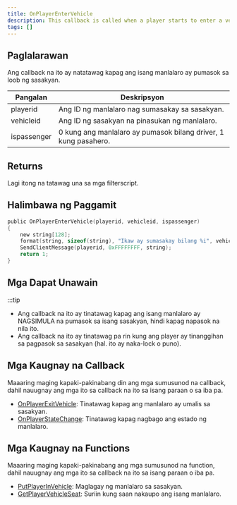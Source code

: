 ```yaml
---
title: OnPlayerEnterVehicle
description: This callback is called when a player starts to enter a vehicle, meaning the player is not in vehicle yet at the time this callback is called.
tags: []
---
```


<VersionWarn name='callback' version='SA-MP 0.3.7' />

## Paglalarawan

Ang callback na ito ay natatawag kapag ang isang manlalaro ay pumasok sa loob ng sasakyan.

| Pangalan    | Deskripsyon                                                    |
| ----------- | -------------------------------------------------------------- |
| playerid     | Ang ID ng manlalaro nag sumasakay sa sasakyan.                  |
| vehicleid | Ang ID ng sasakyan na pinasukan ng manlalaro.               |
| ispassenger | 0 kung ang manlalaro ay pumasok bilang driver, 1 kung pasahero.

## Returns

Lagi itong na tatawag una sa mga filterscript.

## Halimbawa ng Paggamit

```c
public OnPlayerEnterVehicle(playerid, vehicleid, ispassenger)
{
    new string[128];
    format(string, sizeof(string), "Ikaw ay sumasakay bilang %i", vehicleid);
    SendClientMessage(playerid, 0xFFFFFFFF, string);
    return 1;
}
```

## Mga Dapat Unawain

:::tip

- Ang callback na ito ay tinatawag kapag ang isang manlalaro ay NAGSIMULA na pumasok sa isang sasakyan, hindi kapag napasok na nila ito.
- Ang callback na ito ay tinatawag pa rin kung ang player ay tinanggihan sa pagpasok sa sasakyan (hal. ito ay naka-lock o puno).

## Mga Kaugnay na Callback

Maaaring maging kapaki-pakinabang din ang mga sumusunod na callback, dahil nauugnay ang mga ito sa callback na ito sa isang paraan o sa iba pa.

- [OnPlayerExitVehicle](./OnPlayerExitVehicle.md): Tinatawag kapag ang manlalaro ay umalis sa sasakyan.
- [OnPlayerStateChange](./OnPlayerStateChange.md): Tinatawag kapag nagbago ang estado ng manlalaro.

## Mga Kaugnay na Functions

Maaaring maging kapaki-pakinabang ang mga sumusunod na function, dahil nauugnay ang mga ito sa callback na ito sa isang paraan o iba pa.

- [PutPlayerInVehicle](../functions/PutPlayerInVehicle.md): Maglagay ng manlalaro sa sasakyan.
- [GetPlayerVehicleSeat](../functions/GetPlayerVehicleSeat.md): Suriin kung saan nakaupo ang isang manlalaro.
